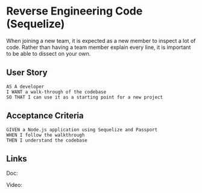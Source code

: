 # Reverse Engineering Code (Sequelize)

When joining a new team, it is expected as a new member to inspect a lot of code. Rather than having a team member explain every line, it is important to be able to dissect on your own.

## User Story
```
AS A developer
I WANT a walk-through of the codebase
SO THAT I can use it as a starting point for a new project
```

## Acceptance Criteria
```
GIVEN a Node.js application using Sequelize and Passport
WHEN I follow the walkthrough
THEN I understand the codebase
```

## Links

Doc: 

Video: 
